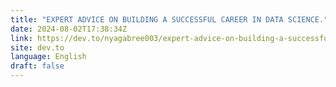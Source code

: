 ```yaml
---
title: "EXPERT ADVICE ON BUILDING A SUCCESSFUL CAREER IN DATA SCIENCE."
date: 2024-08-02T17:38:34Z
link: https://dev.to/nyagabree003/expert-advice-on-building-a-successful-career-in-data-science-2gb4?utm_medium=RSS&utm_source=news.12bit.vn
site: dev.to
language: English
draft: false
---
```

